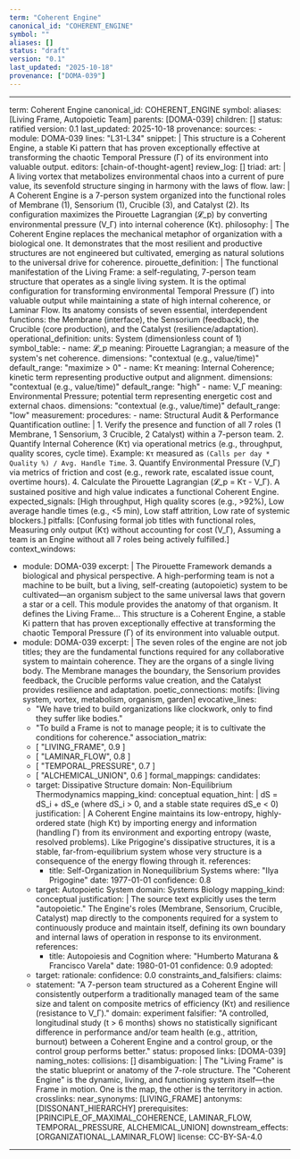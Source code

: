 ```yaml
---
term: "Coherent Engine"
canonical_id: "COHERENT_ENGINE"
symbol: ""
aliases: []
status: "draft"
version: "0.1"
last_updated: "2025-10-18"
provenance: ["DOMA-039"]
---
```


---
term: Coherent Engine
canonical_id: COHERENT_ENGINE
symbol: 
aliases: [Living Frame, Autopoietic Team]
parents: [DOMA-039]
children: []
status: ratified
version: 0.1
last_updated: 2025-10-18
provenance:
  sources:
    - module: DOMA-039
      lines: "L31-L34"
      snippet: |
        This structure is a Coherent Engine, a stable Ki pattern that has proven exceptionally effective at transforming the chaotic Temporal Pressure (Γ) of its environment into valuable output.
  editors: [chain-of-thought-agent]
  review_log: []
triad:
  art: |
    A living vortex that metabolizes environmental chaos into a current of pure value, its sevenfold structure singing in harmony with the laws of flow.
  law: |
    A Coherent Engine is a 7-person system organized into the functional roles of Membrane (1), Sensorium (1), Crucible (3), and Catalyst (2). Its configuration maximizes the Pirouette Lagrangian (𝓛_p) by converting environmental pressure (V_Γ) into internal coherence (Kτ).
  philosophy: |
    The Coherent Engine replaces the mechanical metaphor of organization with a biological one. It demonstrates that the most resilient and productive structures are not engineered but cultivated, emerging as natural solutions to the universal drive for coherence.
pirouette_definition: |
  The functional manifestation of the Living Frame: a self-regulating, 7-person team structure that operates as a single living system. It is the optimal configuration for transforming environmental Temporal Pressure (Γ) into valuable output while maintaining a state of high internal coherence, or Laminar Flow. Its anatomy consists of seven essential, interdependent functions: the Membrane (interface), the Sensorium (feedback), the Crucible (core production), and the Catalyst (resilience/adaptation).
operational_definition:
  units: System (dimensionless count of 1)
  symbol_table:
    - name: 𝓛_p
      meaning: Pirouette Lagrangian; a measure of the system's net coherence.
      dimensions: "contextual (e.g., value/time)"
      default_range: "maximize > 0"
    - name: Kτ
      meaning: Internal Coherence; kinetic term representing productive output and alignment.
      dimensions: "contextual (e.g., value/time)"
      default_range: "high"
    - name: V_Γ
      meaning: Environmental Pressure; potential term representing energetic cost and external chaos.
      dimensions: "contextual (e.g., value/time)"
      default_range: "low"
  measurement:
    procedures:
      - name: Structural Audit & Performance Quantification
        outline: |
          1. Verify the presence and function of all 7 roles (1 Membrane, 1 Sensorium, 3 Crucible, 2 Catalyst) within a 7-person team.
          2. Quantify Internal Coherence (Kτ) via operational metrics (e.g., throughput, quality scores, cycle time). Example: `Kτ` measured as `(Calls per day * Quality %) / Avg. Handle Time`.
          3. Quantify Environmental Pressure (V_Γ) via metrics of friction and cost (e.g., rework rate, escalated issue count, overtime hours).
          4. Calculate the Pirouette Lagrangian (𝓛_p = Kτ - V_Γ). A sustained positive and high value indicates a functional Coherent Engine.
        expected_signals: [High throughput, High quality scores (e.g., >92%), Low average handle times (e.g., <5 min), Low staff attrition, Low rate of systemic blockers.]
        pitfalls: [Confusing formal job titles with functional roles, Measuring only output (Kτ) without accounting for cost (V_Γ), Assuming a team is an Engine without all 7 roles being actively fulfilled.]
context_windows:
  - module: DOMA-039
    excerpt: |
      The Pirouette Framework demands a biological and physical perspective. A high-performing team is not a machine to be built, but a living, self-creating (autopoietic) system to be cultivated—an organism subject to the same universal laws that govern a star or a cell. This module provides the anatomy of that organism. It defines the Living Frame... This structure is a Coherent Engine, a stable Ki pattern that has proven exceptionally effective at transforming the chaotic Temporal Pressure (Γ) of its environment into valuable output.
  - module: DOMA-039
    excerpt: |
      The seven roles of the engine are not job titles; they are the fundamental functions required for any collaborative system to maintain coherence. They are the organs of a single living body. The Membrane manages the boundary, the Sensorium provides feedback, the Crucible performs value creation, and the Catalyst provides resilience and adaptation.
poetic_connections:
  motifs: [living system, vortex, metabolism, organism, garden]
  evocative_lines:
    - "We have tried to build organizations like clockwork, only to find they suffer like bodies."
    - "To build a Frame is not to manage people; it is to cultivate the conditions for coherence."
  association_matrix:
    - [ "LIVING_FRAME", 0.9 ]
    - [ "LAMINAR_FLOW", 0.8 ]
    - [ "TEMPORAL_PRESSURE", 0.7 ]
    - [ "ALCHEMICAL_UNION", 0.6 ]
formal_mappings:
  candidates:
    - target: Dissipative Structure
      domain: Non-Equilibrium Thermodynamics
      mapping_kind: conceptual
      equation_hint: |
        dS = dS_i + dS_e  (where dS_i > 0, and a stable state requires dS_e < 0)
      justification: |
        A Coherent Engine maintains its low-entropy, highly-ordered state (high Kτ) by importing energy and information (handling Γ) from its environment and exporting entropy (waste, resolved problems). Like Prigogine's dissipative structures, it is a stable, far-from-equilibrium system whose very structure is a consequence of the energy flowing through it.
      references:
        - title: Self-Organization in Nonequilibrium Systems
          where: "Ilya Prigogine"
          date: 1977-01-01
      confidence: 0.8
    - target: Autopoietic System
      domain: Systems Biology
      mapping_kind: conceptual
      justification: |
        The source text explicitly uses the term "autopoietic." The Engine's roles (Membrane, Sensorium, Crucible, Catalyst) map directly to the components required for a system to continuously produce and maintain itself, defining its own boundary and internal laws of operation in response to its environment.
      references:
        - title: Autopoiesis and Cognition
          where: "Humberto Maturana & Francisco Varela"
          date: 1980-01-01
      confidence: 0.9
  adopted:
    - target: 
      rationale: 
      confidence: 0.0
constraints_and_falsifiers:
  claims:
    - statement: "A 7-person team structured as a Coherent Engine will consistently outperform a traditionally managed team of the same size and talent on composite metrics of efficiency (Kτ) and resilience (resistance to V_Γ)."
      domain: experiment
      falsifier: "A controlled, longitudinal study (t > 6 months) shows no statistically significant difference in performance and/or team health (e.g., attrition, burnout) between a Coherent Engine and a control group, or the control group performs better."
      status: proposed
      links: [DOMA-039]
naming_notes:
  collisions: []
  disambiguation: |
    The "Living Frame" is the static blueprint or anatomy of the 7-role structure. The "Coherent Engine" is the dynamic, living, and functioning system itself—the Frame in motion. One is the map, the other is the territory in action.
crosslinks:
  near_synonyms: [LIVING_FRAME]
  antonyms: [DISSONANT_HIERARCHY]
  prerequisites: [PRINCIPLE_OF_MAXIMAL_COHERENCE, LAMINAR_FLOW, TEMPORAL_PRESSURE, ALCHEMICAL_UNION]
  downstream_effects: [ORGANIZATIONAL_LAMINAR_FLOW]
license: CC-BY-SA-4.0
---
